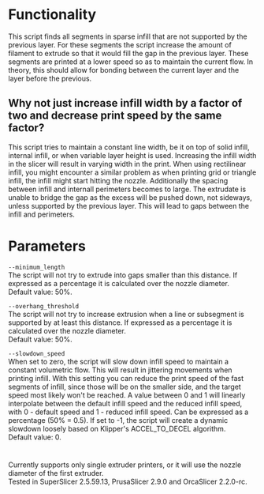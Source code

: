 # Functionality

This script finds all segments in sparse infill that are not supported
by the previous layer. For these segments the script increase the amount
of filament to extrude so that it would fill the gap in the previous
layer. These segments are printed at a lower speed so as to maintain the
current flow. In theory, this should allow for bonding between the
current layer and the layer before the previous.

## Why not just increase infill width by a factor of two and decrease print speed by the same factor?

This script tries to maintain a constant line width, be it on top of
solid infill, internal infill, or when variable layer height is used.
Increasing the infill width in the slicer will result in varying width in the print.
When using rectilinear infill, you might encounter a similar problem as
when printing grid or triangle infill, the infill might start hitting
the nozzle. Additionally the spacing between infill and internall perimeters becomes to large. The extrudate is unable to bridge the gap as the excess will be pushed down, not sideways, unless supported by the previous layer. This will lead to gaps between the infill and perimeters.

# Parameters

`--minimum_length`\
The script will not try to extrude into gaps smaller than this distance.
If expressed as a percentage it is calculated over the nozzle diameter.\
Default value: 50%.

`--overhang_threshold`\
The script will not try to increase extrusion when a line or subsegment
is supported by at least this distance. If expressed as a percentage it
is calculated over the nozzle diameter.\
Default value: 50%.

`--slowdown_speed`\
When set to zero, the script will slow down infill speed to maintain
a constant volumetric flow. This will result in jittering movements when
printing infill. With this setting you can reduce the print speed of the
fast segments of infill, since those will be on the smaller side, and
the target speed most likely won't be reached. A value between 0 and 1
will linearly interpolate between the default infill speed and the
reduced infill speed, with 0 - default speed and 1 - reduced infill
speed. Can be expressed as a percentage (50% = 0.5). If set to -1, the
script will create a dynamic slowdown loosely based on Klipper's
ACCEL_TO_DECEL algorithm.\
Default value: 0.

#
Currently supports only single extruder printers, or it will use the
nozzle diameter of the first extruder.\
Tested in SuperSlicer 2.5.59.13, PrusaSlicer 2.9.0 and OrcaSlicer 2.2.0-rc.
